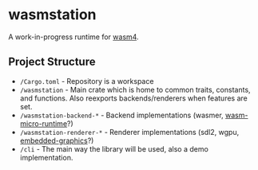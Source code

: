 # wasmstation

A work-in-progress runtime for [wasm4](https://github.com/aduros/wasm4).

## Project Structure

 - `/Cargo.toml` - Repository is a workspace
 - `/wasmstation` - Main crate which is home to common traits, constants, and functions. Also reexports backends/renderers when features are set.
 - `/wasmstation-backend-*` - Backend implementations (wasmer, [wasm-micro-runtime](https://github.com/bytecodealliance/wasm-micro-runtime)?)
 - `/wasmstation-renderer-*` - Renderer implementations (sdl2, wgpu, [embedded-graphics](https://crates.io/crates/embedded-graphics)?)
 - `/cli` - The main way the library will be used, also a demo implementation.
